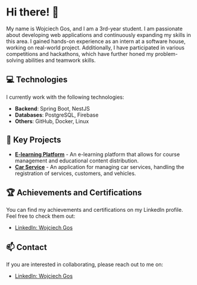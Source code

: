 # Hi there! 👋

My name is Wojciech Gos, and I am a 3rd-year student. I am passionate about developing web applications and continuously expanding my skills in this area. I gained hands-on experience as an intern at a software house, working on real-world project. Additionally, I have participated in various competitions and hackathons, which have further honed my problem-solving abilities and teamwork skills.

## 💻 Technologies

I currently work with the following technologies:
- **Backend**: Spring Boot, NestJS
- **Databases**: PostgreSQL, Firebase
- **Others**: GitHub, Docker, Linux

## 🚀 Key Projects

- **[E-learning Platform](https://github.com/WojciechGos/elearning-platform)** - An e-learning platform that allows for course management and educational content distribution.
- **[Car Service](https://github.com/WojciechGos/Car-Service)** - An application for managing car services, handling the registration of services, customers, and vehicles.

## 🏆 Achievements and Certifications

You can find my achievements and certifications on my LinkedIn profile. Feel free to check them out:
- [LinkedIn: Wojciech Gos](https://www.linkedin.com/in/wojciech-gos-74657724a/)

## 📫 Contact

If you are interested in collaborating, please reach out to me on:
- [LinkedIn: Wojciech Gos](https://www.linkedin.com/in/wojciech-gos-74657724a/)
